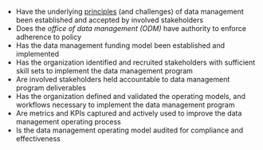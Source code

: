 
- Have the underlying [principles](https://principles.ekgf.org/principle/) (and challenges) 
  of data management been established and accepted by involved stakeholders
- Does the _office of data management (ODM)_ have authority to enforce adherence to policy
- Has the data management funding model been established and implemented
- Has the organization identified and recruited stakeholders with sufficient skill sets to
  implement the data management program
- Are involved stakeholders held accountable to data management program deliverables
- Has the organization defined and validated the operating models, and workflows necessary
  to implement the data management program
- Are metrics and KPIs captured and actively used to improve the data management operating process
- Is the data management operating model audited for compliance and effectiveness
